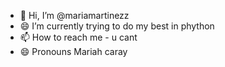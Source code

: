 - 👋 Hi, I’m @mariamartinezz
- 😄 I’m currently trying to do my best in phython
- 📫 How to reach me - u cant
- 😄 Pronouns Mariah caray

<!---
mariamartinezz/mariamartinezz is a ✨ special ✨ repository because its `README.md` (this file) appears on your GitHub profile.
You can click the Preview link to take a look at your changes.
--->
